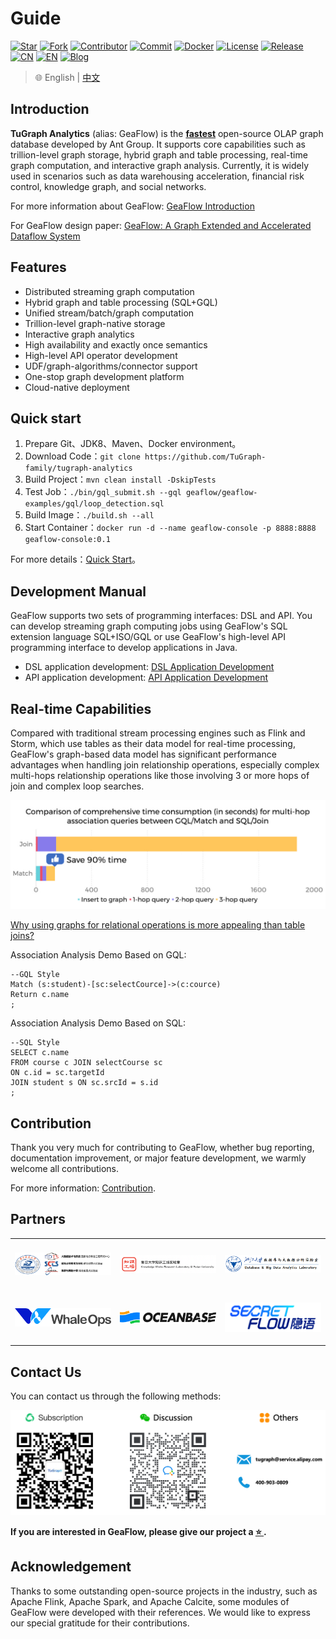 # Guide

[![Star](https://shields.io/github/stars/tugraph-family/tugraph-analytics?logo=startrek&label=Star&color=yellow)](https://github.com/TuGraph-family/tugraph-analytics/stargazers)
[![Fork](https://shields.io/github/forks/tugraph-family/tugraph-analytics?logo=forgejo&label=Fork&color=orange)](https://github.com/TuGraph-family/tugraph-analytics/forks)
[![Contributor](https://shields.io/github/contributors/tugraph-family/tugraph-analytics?logo=actigraph&label=Contributor&color=abcdef)](https://github.com/TuGraph-family/tugraph-analytics/contributors)
[![Commit](https://badgen.net/github/last-commit/tugraph-family/tugraph-analytics/master?icon=git&label=Commit)](https://github.com/TuGraph-family/tugraph-analytics/commits/master)
[![Docker](https://shields.io/docker/pulls/tugraph/geaflow-console?logo=docker&label=Docker&color=blue)](https://hub.docker.com/r/tugraph/geaflow-console/tags)
[![License](https://shields.io/github/license/tugraph-family/tugraph-analytics?logo=apache&label=License&color=blue)](https://www.apache.org/licenses/LICENSE-2.0.html)
[![Release](https://shields.io/github/v/release/tugraph-family/tugraph-analytics.svg?logo=stackblitz&label=Version&color=red)](https://github.com/TuGraph-family/tugraph-analytics/releases)
[![CN](https://shields.io/badge/Docs-中文-blue?logo=readme)](https://tugraph-analytics.readthedocs.io/en/latest/docs-cn/introduction/)
[![EN](https://shields.io/badge/Docs-English-blue?logo=readme)](https://tugraph-analytics.readthedocs.io/en/latest/docs-en/introduction/)
[![Blog](https://badgen.net/static/Blog/github.io/orange?icon=rss)](https://tugraph-analytics.github.io/)

> 🌐️ English | [中文](../../docs-cn/source/1.README_cn.md)

<!--intro-start-->
## Introduction
**TuGraph Analytics** (alias: GeaFlow) is the [**fastest**](https://ldbcouncil.org/benchmarks/snb-bi/) open-source OLAP graph database developed by Ant Group. It supports core capabilities such as trillion-level graph storage, hybrid graph and table processing, real-time graph computation, and interactive graph analysis. Currently, it is widely used in scenarios such as data warehousing acceleration, financial risk control, knowledge graph, and social networks.

For more information about GeaFlow: [GeaFlow Introduction](2.introduction.md)

For GeaFlow design paper: [GeaFlow: A Graph Extended and Accelerated Dataflow System](https://dl.acm.org/doi/abs/10.1145/3589771)

## Features

* Distributed streaming graph computation
* Hybrid graph and table processing (SQL+GQL)
* Unified stream/batch/graph computation
* Trillion-level graph-native storage
* Interactive graph analytics
* High availability and exactly once semantics
* High-level API operator development
* UDF/graph-algorithms/connector support
* One-stop graph development platform
* Cloud-native deployment

## Quick start

1. Prepare Git、JDK8、Maven、Docker environment。
2. Download Code：`git clone https://github.com/TuGraph-family/tugraph-analytics`
3. Build Project：`mvn clean install -DskipTests`
4. Test Job：`./bin/gql_submit.sh --gql geaflow/geaflow-examples/gql/loop_detection.sql`
3. Build Image：`./build.sh --all`
4. Start Container：`docker run -d --name geaflow-console -p 8888:8888 geaflow-console:0.1`

For more details：[Quick Start](../../docs-cn/source/3.quick_start.md)。

## Development Manual

GeaFlow supports two sets of programming interfaces: DSL and API. You can develop streaming graph computing jobs using GeaFlow's SQL extension language SQL+ISO/GQL or use GeaFlow's high-level API programming interface to develop applications in Java.
* DSL application development: [DSL Application Development](6.application-development/2.dsl/1.overview.md)
* API application development: [API Application Development](6.application-development/1.api/1.overview.md)

## Real-time Capabilities

Compared with traditional stream processing engines such as Flink and Storm, which use tables as their data model for real-time processing, GeaFlow's graph-based data model has significant performance advantages when handling join relationship operations, especially complex multi-hops relationship operations like those involving 3 or more hops of join and complex loop searches.

[![total_time](../../static/img/vs_join_total_time_en.jpg)](8.principle/vs_join.md)

[Why using graphs for relational operations is more appealing than table joins?](8.principle/vs_join.md)

Association Analysis Demo Based on GQL:

```roomsql
--GQL Style
Match (s:student)-[sc:selectCource]->(c:cource)
Return c.name
;
```

Association Analysis Demo Based on SQL:

```roomsql
--SQL Style
SELECT c.name
FROM course c JOIN selectCourse sc 
ON c.id = sc.targetId
JOIN student s ON sc.srcId = s.id
;
```

## Contribution
Thank you very much for contributing to GeaFlow, whether bug reporting, documentation improvement, or major feature development, we warmly welcome all contributions. 

For more information: [Contribution](9.contribution.md).

## Partners
<table cellspacing="0" cellpadding="0">
  <tr align="center">
    <td height="80"><a href="https://github.com/CGCL-codes/YiTu"><img src="docs/static/img/partners/hust.png" width="300" alt="HUST" /></a></td>
    <td height="80"><a href="http://kw.fudan.edu.cn/"><img src="docs/static/img/partners/fu.png" width="300" alt="FU" /></a></td>
    <td height="80"><img src="docs/static/img/partners/zju.png" width="300" alt="ZJU" /></td>
  </tr>
  <tr align="center">
    <td height="80"><a href="http://www.whaleops.com/"><img src="docs/static/img/partners/whaleops.png" width="300" alt="WhaleOps" /></a></td>
    <td height="80"><a href="https://github.com/oceanbase/oceanbase"><img src="docs/static/img/partners/oceanbase.png" width="300" alt="OceanBase" /></a></td>
    <td height="80"><a href="https://github.com/secretflow/secretflow"><img src="docs/static/img/partners/secretflow.png" width="300" alt="SecretFlow" /></a></td>
  </tr>
</table>

## Contact Us
You can contact us through the following methods:

![contacts](docs/static/img/contacts-en.png)

**If you are interested in GeaFlow, please give our project a [ ⭐️ ](https://github.com/TuGraph-family/tugraph-analytics).**

## Acknowledgement
Thanks to some outstanding open-source projects in the industry, such as Apache Flink, Apache Spark, and Apache Calcite, some modules of GeaFlow were developed with their references. We would like to express our special gratitude for their contributions.
<!--intro-end-->